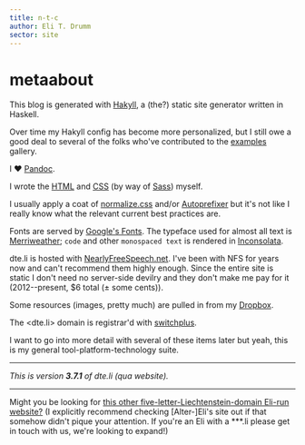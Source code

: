 ```yaml
---
title: n-t-c
author: Eli T. Drumm
sector: site
---
```


# metaabout


This blog is generated with [Hakyll][], a (the?) static site generator written in Haskell.

Over time my Hakyll config has become more personalized, but
I still owe a good deal to several of the folks who've contributed to the [examples][Hakyll examples]
gallery.


I ♥ [Pandoc][].
<!-- &#9829; -->


I wrote the [HTML][HTML5] and [CSS][] (by way of [Sass][]) myself.

I usually apply a coat of [normalize.css][] and/or [Autoprefixer][]
but it's not like I really know what the relevant current best practices
are.



Fonts are served by [Google's Fonts][Google Fonts].
The typeface used for almost all text is [Merriweather][];
`code` and other `monospaced text` is rendered in [Inconsolata][Inconsolata site].


dte.li is hosted with [NearlyFreeSpeech.net][].
I've been with NFS for years now and can't recommend them highly enough.
Since the entire site is static I don't need no server-side devilry
and they don't make me pay for it
(2012--present, $6 total (± some cents)).


Some resources (images, pretty much) are pulled in from my [Dropbox][].


The <dte.li> domain is registrar'd with [switchplus][].


I want to go into more detail with several of these items later
but yeah, this is my general tool-platform-technology suite.

------------

*This is version **3.7.1** of dte.li (qua website).*


<!--
![](images/v1t.png)
![](images/v2t.png)
![](images/v3t.png)
![](images/v3.5t.png)
-->

<!--
![](https://dl.dropboxusercontent.com/u/2280103/dteli/images/core/v1t.png "v1")
![](https://dl.dropboxusercontent.com/u/2280103/dteli/images/core/v2t.png "v2")
![](https://dl.dropboxusercontent.com/u/2280103/dteli/images/core/v3t.png "v3")
![](https://dl.dropboxusercontent.com/u/2280103/dteli/images/core/v3.5t.png "v3.5")
-->



------------

Might you be looking for [this other five-letter-Liechtenstein-domain Eli-run website?][eli.li]
(I explicitly recommend checking [Alter-]Eli's site out if that somehow didn't pique your
attention. If you're an Eli with a ***.li please get in touch with us, we're looking to expand!)











[Hakyll]: https://jaspervdj.be/hakyll/
[Hakyll examples]: https://jaspervdj.be/hakyll/examples.html
[Pandoc]: http://pandoc.org/README.html


[HTML5]: https://www.w3.org/TR/html5/
[CSS]: https://www.w3.org/Style/CSS/
[Sass]: http://sass-lang.com/
[Google Fonts]: https://www.google.com/fonts/
[Merriweather]: https://www.google.com/fonts/specimen/Merriweather
[Inconsolata site]: http://www.levien.com/type/myfonts/inconsolata.html
[Inconsolata GF]: https://www.google.com/fonts/specimen/Inconsolata

[Autoprefixer]: https://github.com/postcss/autoprefixer
[normalize.css]: http://necolas.github.io/normalize.css/

[NearlyFreeSpeech.net]: https://www.nearlyfreespeech.net/
[Dropbox]: https://www.dropbox.com/

[switchplus]: https://switchplus.ch/

<!-- * emacs
* Atom + relevant packages
* Brackets?
* git
* rsync
* awstats
* Arch Linux -->


[eli.li]: https://eli.li/
